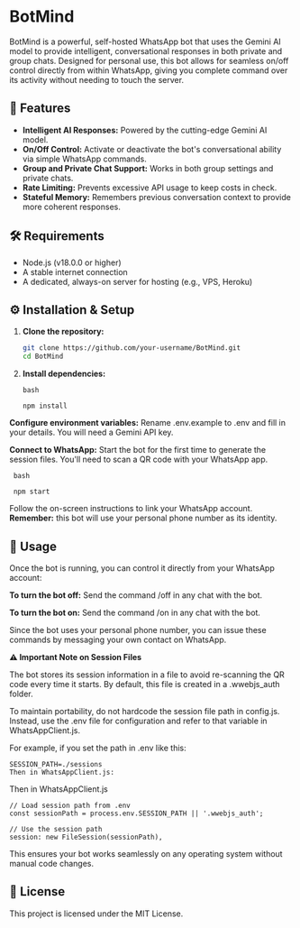 # BotMind

BotMind is a powerful, self-hosted WhatsApp bot that uses the Gemini AI model to provide intelligent, conversational responses in both private and group chats. Designed for personal use, this bot allows for seamless on/off control directly from within WhatsApp, giving you complete command over its activity without needing to touch the server.

## 🚀 Features

* **Intelligent AI Responses:** Powered by the cutting-edge Gemini AI model.
* **On/Off Control:** Activate or deactivate the bot's conversational ability via simple WhatsApp commands.
* **Group and Private Chat Support:** Works in both group settings and private chats.
* **Rate Limiting:** Prevents excessive API usage to keep costs in check.
* **Stateful Memory:** Remembers previous conversation context to provide more coherent responses.

## 🛠️ Requirements

* Node.js (v18.0.0 or higher)
* A stable internet connection
* A dedicated, always-on server for hosting (e.g., VPS, Heroku)

## ⚙️ Installation & Setup

1. **Clone the repository:**
   ```bash
   git clone https://github.com/your-username/BotMind.git
   cd BotMind
   ```
2. **Install dependencies:**
    ```
    bash

    npm install
    ```
**Configure environment variables:**
Rename .env.example to .env and fill in your details. You will need a Gemini API key.

**Connect to WhatsApp:**
Start the bot for the first time to generate the session files. You'll need to scan a QR code with your WhatsApp app.
 ```
  bash

  npm start
```
Follow the on-screen instructions to link your WhatsApp account.
**Remember:** this bot will use your personal phone number as its identity.

## 🤖 Usage

Once the bot is running, you can control it directly from your WhatsApp account:

**To turn the bot off:** Send the command /off in any chat with the bot.

**To turn the bot on:** Send the command /on in any chat with the bot.

Since the bot uses your personal phone number, you can issue these commands by messaging your own contact on WhatsApp.

**⚠️ Important Note on Session Files**

The bot stores its session information in a file to avoid re-scanning the QR code every time it starts. By default, this file is created in a .wwebjs_auth folder.

To maintain portability, do not hardcode the session file path in config.js. Instead, use the .env file for configuration and refer to that variable in WhatsAppClient.js.

For example, if you set the path in .env like this:

```
SESSION_PATH=./sessions
Then in WhatsAppClient.js:
```

Then in WhatsAppClient.js
```
// Load session path from .env
const sessionPath = process.env.SESSION_PATH || '.wwebjs_auth';

// Use the session path
session: new FileSession(sessionPath),
```
This ensures your bot works seamlessly on any operating system without manual code changes.

## 📜 License

This project is licensed under the MIT License.
